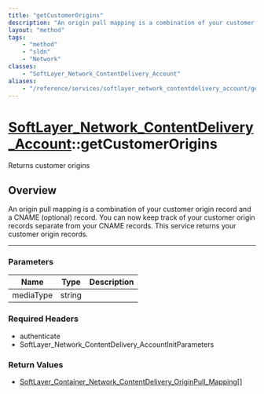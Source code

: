 ```yaml
---
title: "getCustomerOrigins"
description: "An origin pull mapping is a combination of your customer origin record and a CNAME (optional) record. You can now keep t... "
layout: "method"
tags:
    - "method"
    - "sldn"
    - "Network"
classes:
    - "SoftLayer_Network_ContentDelivery_Account"
aliases:
    - "/reference/services/softlayer_network_contentdelivery_account/getCustomerOrigins"
---
```

# [SoftLayer_Network_ContentDelivery_Account](/reference/services/SoftLayer_Network_ContentDelivery_Account)::getCustomerOrigins

Returns customer origins


## Overview 
An origin pull mapping is a combination of your customer origin record and a CNAME (optional) record. You can now keep track of your customer origin records separate from your CNAME records. This service returns your customer origin records. 

-----

### Parameters 
|Name | Type | Description |
| --- | --- | --- |
|mediaType| string| |


### Required Headers
* authenticate
* SoftLayer_Network_ContentDelivery_AccountInitParameters


### Return Values
* <a href='/reference/datatypes/SoftLayer_Container_Network_ContentDelivery_OriginPull_Mapping'>SoftLayer_Container_Network_ContentDelivery_OriginPull_Mapping[] </a>





